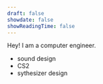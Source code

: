 ```yaml
---
draft: false
showdate: false
showReadingTime: false
---
```


Hey! I am a computer engineer.
- sound design
- CS2
- sythesizer design
